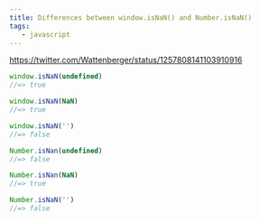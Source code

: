 ```yaml
---
title: Differences between window.isNaN() and Number.isNaN()
tags:
   - javascript
---
```


https://twitter.com/Wattenberger/status/1257808141103910916

```js
window.isNaN(undefined)
//=> true

window.isNaN(NaN)
//=> true

window.isNaN('')
//=> false

Number.isNan(undefined)
//=> false

Number.isNan(NaN)
//=> true

Number.isNaN('')
//=> false
```
